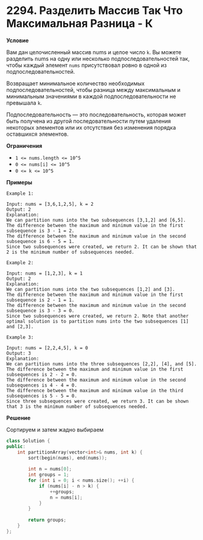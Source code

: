 # 2294. Разделить Массив Так Что Максимальная Разница - К

**Условие**

Вам дан целочисленный массив nums и целое число `k`. Вы можете разделить nums на одну или несколько подпоследовательностей так, чтобы каждый элемент `nums` присутствовал ровно в одной из подпоследовательностей.

Возвращает минимальное количество необходимых подпоследовательностей, чтобы разница между максимальным и минимальным значениями в каждой подпоследовательности не превышала `k`.

Подпоследовательность — это последовательность, которая может быть получена из другой последовательности путем удаления некоторых элементов или их отсутствия без изменения порядка оставшихся элементов.

**Ограничения**
- `1 <= nums.length <= 10^5`
- `0 <= nums[i] <= 10^5`
- `0 <= k <= 10^5`


**Примеры**
```
Example 1:

Input: nums = [3,6,1,2,5], k = 2
Output: 2
Explanation:
We can partition nums into the two subsequences [3,1,2] and [6,5].
The difference between the maximum and minimum value in the first subsequence is 3 - 1 = 2.
The difference between the maximum and minimum value in the second subsequence is 6 - 5 = 1.
Since two subsequences were created, we return 2. It can be shown that 2 is the minimum number of subsequences needed.

Example 2:

Input: nums = [1,2,3], k = 1
Output: 2
Explanation:
We can partition nums into the two subsequences [1,2] and [3].
The difference between the maximum and minimum value in the first subsequence is 2 - 1 = 1.
The difference between the maximum and minimum value in the second subsequence is 3 - 3 = 0.
Since two subsequences were created, we return 2. Note that another optimal solution is to partition nums into the two subsequences [1] and [2,3].

Example 3:

Input: nums = [2,2,4,5], k = 0
Output: 3
Explanation:
We can partition nums into the three subsequences [2,2], [4], and [5].
The difference between the maximum and minimum value in the first subsequences is 2 - 2 = 0.
The difference between the maximum and minimum value in the second subsequences is 4 - 4 = 0.
The difference between the maximum and minimum value in the third subsequences is 5 - 5 = 0.
Since three subsequences were created, we return 3. It can be shown that 3 is the minimum number of subsequences needed.
```


**Решение**

Сортируем и затем жадно выбираем
```C++
class Solution {
public:
    int partitionArray(vector<int>& nums, int k) {
        sort(begin(nums), end(nums));
        
        int n = nums[0];
        int groups = 1;
        for (int i = 0; i < nums.size(); ++i) {
            if (nums[i] - n > k) {
                ++groups;
                n = nums[i];
            }
        }
        
        return groups;
    }
};
```






 


 


